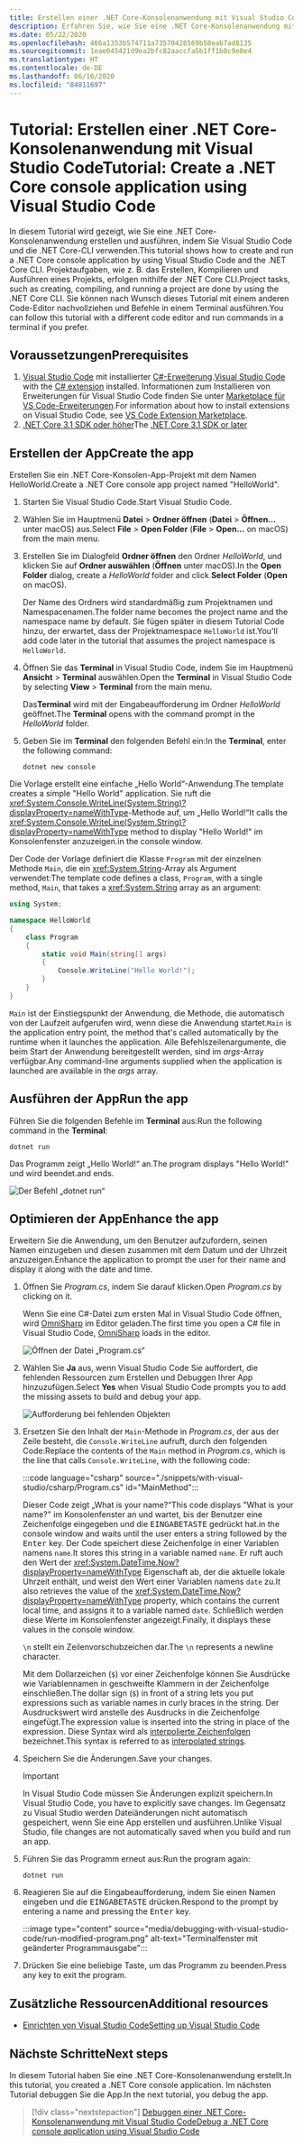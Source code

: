 ```yaml
---
title: Erstellen einer .NET Core-Konsolenanwendung mit Visual Studio Code
description: Erfahren Sie, wie Sie eine .NET Core-Konsolenanwendung mit Visual Studio Code und der .NET Core-CLI erstellen.
ms.date: 05/22/2020
ms.openlocfilehash: 466a1353b574711a73570428569b58eab7ad8135
ms.sourcegitcommit: 1eae045421d9ea2bfc82aaccfa5b1ff1b8c9e0e4
ms.translationtype: HT
ms.contentlocale: de-DE
ms.lasthandoff: 06/16/2020
ms.locfileid: "84811697"
---
```

# <a name="tutorial-create-a-net-core-console-application-using-visual-studio-code"></a><span data-ttu-id="345d5-103">Tutorial: Erstellen einer .NET Core-Konsolenanwendung mit Visual Studio Code</span><span class="sxs-lookup"><span data-stu-id="345d5-103">Tutorial: Create a .NET Core console application using Visual Studio Code</span></span>

<span data-ttu-id="345d5-104">In diesem Tutorial wird gezeigt, wie Sie eine .NET Core-Konsolenanwendung erstellen und ausführen, indem Sie Visual Studio Code und die .NET Core-CLI verwenden.</span><span class="sxs-lookup"><span data-stu-id="345d5-104">This tutorial shows how to create and run a .NET Core console application by using Visual Studio Code and the .NET Core CLI.</span></span> <span data-ttu-id="345d5-105">Projektaufgaben, wie z. B. das Erstellen, Kompilieren und Ausführen eines Projekts, erfolgen mithilfe der .NET Core CLI.</span><span class="sxs-lookup"><span data-stu-id="345d5-105">Project tasks, such as creating, compiling, and running a project are done by using the .NET Core CLI.</span></span> <span data-ttu-id="345d5-106">Sie können nach Wunsch dieses Tutorial mit einem anderen Code-Editor nachvollziehen und Befehle in einem Terminal ausführen.</span><span class="sxs-lookup"><span data-stu-id="345d5-106">You can follow this tutorial with a different code editor and run commands in a terminal if you prefer.</span></span>

## <a name="prerequisites"></a><span data-ttu-id="345d5-107">Voraussetzungen</span><span class="sxs-lookup"><span data-stu-id="345d5-107">Prerequisites</span></span>

1. <span data-ttu-id="345d5-108">[Visual Studio Code](https://code.visualstudio.com/) mit installierter [C#-Erweiterung](https://marketplace.visualstudio.com/items?itemName=ms-dotnettools.csharp).</span><span class="sxs-lookup"><span data-stu-id="345d5-108">[Visual Studio Code](https://code.visualstudio.com/) with the [C# extension](https://marketplace.visualstudio.com/items?itemName=ms-dotnettools.csharp) installed.</span></span> <span data-ttu-id="345d5-109">Informationen zum Installieren von Erweiterungen für Visual Studio Code finden Sie unter [Marketplace für VS Code-Erweiterungen](https://code.visualstudio.com/docs/editor/extension-gallery).</span><span class="sxs-lookup"><span data-stu-id="345d5-109">For information about how to install extensions on Visual Studio Code, see [VS Code Extension Marketplace](https://code.visualstudio.com/docs/editor/extension-gallery).</span></span>
2. <span data-ttu-id="345d5-110">[.NET Core 3.1 SDK oder höher](https://dotnet.microsoft.com/download)</span><span class="sxs-lookup"><span data-stu-id="345d5-110">The [.NET Core 3.1 SDK or later](https://dotnet.microsoft.com/download)</span></span>

## <a name="create-the-app"></a><span data-ttu-id="345d5-111">Erstellen der App</span><span class="sxs-lookup"><span data-stu-id="345d5-111">Create the app</span></span>

<span data-ttu-id="345d5-112">Erstellen Sie ein .NET Core-Konsolen-App-Projekt mit dem Namen HelloWorld.</span><span class="sxs-lookup"><span data-stu-id="345d5-112">Create a .NET Core console app project named "HelloWorld".</span></span>

1. <span data-ttu-id="345d5-113">Starten Sie Visual Studio Code.</span><span class="sxs-lookup"><span data-stu-id="345d5-113">Start Visual Studio Code.</span></span>

1. <span data-ttu-id="345d5-114">Wählen Sie im Hauptmenü **Datei** > **Ordner öffnen** (**Datei** > **Öffnen...** unter macOS) aus.</span><span class="sxs-lookup"><span data-stu-id="345d5-114">Select **File** > **Open Folder** (**File** > **Open...** on macOS) from the main menu.</span></span>

1. <span data-ttu-id="345d5-115">Erstellen Sie im Dialogfeld **Ordner öffnen** den Ordner *HelloWorld*, und klicken Sie auf **Ordner auswählen** (**Öffnen** unter macOS).</span><span class="sxs-lookup"><span data-stu-id="345d5-115">In the **Open Folder** dialog, create a *HelloWorld* folder and click **Select Folder** (**Open** on macOS).</span></span>

   <span data-ttu-id="345d5-116">Der Name des Ordners wird standardmäßig zum Projektnamen und Namespacenamen.</span><span class="sxs-lookup"><span data-stu-id="345d5-116">The folder name becomes the project name and the namespace name by default.</span></span> <span data-ttu-id="345d5-117">Sie fügen später in diesem Tutorial Code hinzu, der erwartet, dass der Projektnamespace `HelloWorld` ist.</span><span class="sxs-lookup"><span data-stu-id="345d5-117">You'll add code later in the tutorial that assumes the project namespace is `HelloWorld`.</span></span>

1. <span data-ttu-id="345d5-118">Öffnen Sie das **Terminal** in Visual Studio Code, indem Sie im Hauptmenü **Ansicht** > **Terminal** auswählen.</span><span class="sxs-lookup"><span data-stu-id="345d5-118">Open the **Terminal** in Visual Studio Code by selecting **View** > **Terminal** from the main menu.</span></span>

   <span data-ttu-id="345d5-119">Das**Terminal** wird mit der Eingabeaufforderung im Ordner *HelloWorld* geöffnet.</span><span class="sxs-lookup"><span data-stu-id="345d5-119">The **Terminal** opens with the command prompt in the *HelloWorld* folder.</span></span>

1. <span data-ttu-id="345d5-120">Geben Sie im **Terminal** den folgenden Befehl ein:</span><span class="sxs-lookup"><span data-stu-id="345d5-120">In the **Terminal**, enter the following command:</span></span>

   ```dotnetcli
   dotnet new console
   ```

<span data-ttu-id="345d5-121">Die Vorlage erstellt eine einfache „Hello World“-Anwendung.</span><span class="sxs-lookup"><span data-stu-id="345d5-121">The template creates a simple "Hello World" application.</span></span> <span data-ttu-id="345d5-122">Sie ruft die <xref:System.Console.WriteLine(System.String)?displayProperty=nameWithType>-Methode auf, um „Hello World!“</span><span class="sxs-lookup"><span data-stu-id="345d5-122">It calls the <xref:System.Console.WriteLine(System.String)?displayProperty=nameWithType> method to display "Hello World!"</span></span> <span data-ttu-id="345d5-123">im Konsolenfenster anzuzeigen.</span><span class="sxs-lookup"><span data-stu-id="345d5-123">in the console window.</span></span>

<span data-ttu-id="345d5-124">Der Code der Vorlage definiert die Klasse `Program` mit der einzelnen Methode `Main`, die ein <xref:System.String>-Array als Argument verwendet:</span><span class="sxs-lookup"><span data-stu-id="345d5-124">The template code defines a class, `Program`, with a single method, `Main`, that takes a <xref:System.String> array as an argument:</span></span>

```csharp
using System;

namespace HelloWorld
{
    class Program
    {
        static void Main(string[] args)
        {
            Console.WriteLine("Hello World!");
        }
    }
}
```

<span data-ttu-id="345d5-125">`Main` ist der Einstiegspunkt der Anwendung, die Methode, die automatisch von der Laufzeit aufgerufen wird, wenn diese die Anwendung startet.</span><span class="sxs-lookup"><span data-stu-id="345d5-125">`Main` is the application entry point, the method that's called automatically by the runtime when it launches the application.</span></span> <span data-ttu-id="345d5-126">Alle Befehlszeilenargumente, die beim Start der Anwendung bereitgestellt werden, sind im *args*-Array verfügbar.</span><span class="sxs-lookup"><span data-stu-id="345d5-126">Any command-line arguments supplied when the application is launched are available in the *args* array.</span></span>

## <a name="run-the-app"></a><span data-ttu-id="345d5-127">Ausführen der App</span><span class="sxs-lookup"><span data-stu-id="345d5-127">Run the app</span></span>

<span data-ttu-id="345d5-128">Führen Sie die folgenden Befehle im **Terminal** aus:</span><span class="sxs-lookup"><span data-stu-id="345d5-128">Run the following command in the **Terminal**:</span></span>

```dotnetcli
dotnet run
```

<span data-ttu-id="345d5-129">Das Programm zeigt „Hello World!“ an.</span><span class="sxs-lookup"><span data-stu-id="345d5-129">The program displays "Hello World!"</span></span> <span data-ttu-id="345d5-130">und wird beendet.</span><span class="sxs-lookup"><span data-stu-id="345d5-130">and ends.</span></span>

![Der Befehl „dotnet run“](media/with-visual-studio-code/dotnet-run-command.png)

## <a name="enhance-the-app"></a><span data-ttu-id="345d5-132">Optimieren der App</span><span class="sxs-lookup"><span data-stu-id="345d5-132">Enhance the app</span></span>

<span data-ttu-id="345d5-133">Erweitern Sie die Anwendung, um den Benutzer aufzufordern, seinen Namen einzugeben und diesen zusammen mit dem Datum und der Uhrzeit anzuzeigen.</span><span class="sxs-lookup"><span data-stu-id="345d5-133">Enhance the application to prompt the user for their name and display it along with the date and time.</span></span>

1. <span data-ttu-id="345d5-134">Öffnen Sie *Program.cs*, indem Sie darauf klicken.</span><span class="sxs-lookup"><span data-stu-id="345d5-134">Open *Program.cs* by clicking on it.</span></span>

   <span data-ttu-id="345d5-135">Wenn Sie eine C#-Datei zum ersten Mal in Visual Studio Code öffnen, wird [OmniSharp](https://www.omnisharp.net/) im Editor geladen.</span><span class="sxs-lookup"><span data-stu-id="345d5-135">The first time you open a C# file in Visual Studio Code, [OmniSharp](https://www.omnisharp.net/) loads in the editor.</span></span>

   ![Öffnen der Datei „Program.cs“](media/with-visual-studio-code/open-program-cs.png)

1. <span data-ttu-id="345d5-137">Wählen Sie **Ja** aus, wenn Visual Studio Code Sie auffordert, die fehlenden Ressourcen zum Erstellen und Debuggen Ihrer App hinzuzufügen.</span><span class="sxs-lookup"><span data-stu-id="345d5-137">Select **Yes** when Visual Studio Code prompts you to add the missing assets to build and debug your app.</span></span>

   ![Aufforderung bei fehlenden Objekten](media/with-visual-studio-code/missing-assets.png)

1. <span data-ttu-id="345d5-139">Ersetzen Sie den Inhalt der `Main`-Methode in *Program.cs*, der aus der Zeile besteht, die `Console.WriteLine` aufruft, durch den folgenden Code:</span><span class="sxs-lookup"><span data-stu-id="345d5-139">Replace the contents of the `Main` method in *Program.cs*, which is the line that calls `Console.WriteLine`, with the following code:</span></span>

   :::code language="csharp" source="./snippets/with-visual-studio/csharp/Program.cs" id="MainMethod":::

   <span data-ttu-id="345d5-140">Dieser Code zeigt „What is your name?“</span><span class="sxs-lookup"><span data-stu-id="345d5-140">This code displays "What is your name?"</span></span> <span data-ttu-id="345d5-141">im Konsolenfenster an und wartet, bis der Benutzer eine Zeichenfolge eingegeben und die <kbd>EINGABETASTE</kbd> gedrückt hat.</span><span class="sxs-lookup"><span data-stu-id="345d5-141">in the console window and waits until the user enters a string followed by the <kbd>Enter</kbd> key.</span></span> <span data-ttu-id="345d5-142">Der Code speichert diese Zeichenfolge in einer Variablen namens `name`.</span><span class="sxs-lookup"><span data-stu-id="345d5-142">It stores this string in a variable named `name`.</span></span> <span data-ttu-id="345d5-143">Er ruft auch den Wert der <xref:System.DateTime.Now?displayProperty=nameWithType> Eigenschaft ab, der die aktuelle lokale Uhrzeit enthält, und weist den Wert einer Variablen namens `date` zu.</span><span class="sxs-lookup"><span data-stu-id="345d5-143">It also retrieves the value of the <xref:System.DateTime.Now?displayProperty=nameWithType> property, which contains the current local time, and assigns it to a variable named `date`.</span></span> <span data-ttu-id="345d5-144">Schließlich werden diese Werte im Konsolenfenster angezeigt.</span><span class="sxs-lookup"><span data-stu-id="345d5-144">Finally, it displays these values in the console window.</span></span>

   <span data-ttu-id="345d5-145">`\n` stellt ein Zeilenvorschubzeichen dar.</span><span class="sxs-lookup"><span data-stu-id="345d5-145">The `\n` represents a newline character.</span></span>

   <span data-ttu-id="345d5-146">Mit dem Dollarzeichen (`$`) vor einer Zeichenfolge können Sie Ausdrücke wie Variablennamen in geschweifte Klammern in der Zeichenfolge einschließen.</span><span class="sxs-lookup"><span data-stu-id="345d5-146">The dollar sign (`$`) in front of a string lets you put expressions such as variable names in curly braces in the string.</span></span> <span data-ttu-id="345d5-147">Der Ausdruckswert wird anstelle des Ausdrucks in die Zeichenfolge eingefügt.</span><span class="sxs-lookup"><span data-stu-id="345d5-147">The expression value is inserted into the string in place of the expression.</span></span> <span data-ttu-id="345d5-148">Diese Syntax wird als [interpolierte Zeichenfolgen](../../csharp/language-reference/tokens/interpolated.md) bezeichnet.</span><span class="sxs-lookup"><span data-stu-id="345d5-148">This syntax is referred to as [interpolated strings](../../csharp/language-reference/tokens/interpolated.md).</span></span>

1. <span data-ttu-id="345d5-149">Speichern Sie die Änderungen.</span><span class="sxs-lookup"><span data-stu-id="345d5-149">Save your changes.</span></span>

   > [!IMPORTANT]
   > <span data-ttu-id="345d5-150">In Visual Studio Code müssen Sie Änderungen explizit speichern.</span><span class="sxs-lookup"><span data-stu-id="345d5-150">In Visual Studio Code, you have to explicitly save changes.</span></span> <span data-ttu-id="345d5-151">Im Gegensatz zu Visual Studio werden Dateiänderungen nicht automatisch gespeichert, wenn Sie eine App erstellen und ausführen.</span><span class="sxs-lookup"><span data-stu-id="345d5-151">Unlike Visual Studio, file changes are not automatically saved when you build and run an app.</span></span>

1. <span data-ttu-id="345d5-152">Führen Sie das Programm erneut aus:</span><span class="sxs-lookup"><span data-stu-id="345d5-152">Run the program again:</span></span>

   ```dotnetcli
   dotnet run
   ```

1. <span data-ttu-id="345d5-153">Reagieren Sie auf die Eingabeaufforderung, indem Sie einen Namen eingeben und die <kbd>EINGABETASTE</kbd> drücken.</span><span class="sxs-lookup"><span data-stu-id="345d5-153">Respond to the prompt by entering a name and pressing the <kbd>Enter</kbd> key.</span></span>

   :::image type="content" source="media/debugging-with-visual-studio-code/run-modified-program.png" alt-text="Terminalfenster mit geänderter Programmausgabe":::

1. <span data-ttu-id="345d5-155">Drücken Sie eine beliebige Taste, um das Programm zu beenden.</span><span class="sxs-lookup"><span data-stu-id="345d5-155">Press any key to exit the program.</span></span>

## <a name="additional-resources"></a><span data-ttu-id="345d5-156">Zusätzliche Ressourcen</span><span class="sxs-lookup"><span data-stu-id="345d5-156">Additional resources</span></span>

- [<span data-ttu-id="345d5-157">Einrichten von Visual Studio Code</span><span class="sxs-lookup"><span data-stu-id="345d5-157">Setting up Visual Studio Code</span></span>](https://code.visualstudio.com/docs/setup/setup-overview)

## <a name="next-steps"></a><span data-ttu-id="345d5-158">Nächste Schritte</span><span class="sxs-lookup"><span data-stu-id="345d5-158">Next steps</span></span>

<span data-ttu-id="345d5-159">In diesem Tutorial haben Sie eine .NET Core-Konsolenanwendung erstellt.</span><span class="sxs-lookup"><span data-stu-id="345d5-159">In this tutorial, you created a .NET Core console application.</span></span> <span data-ttu-id="345d5-160">Im nächsten Tutorial debuggen Sie die App.</span><span class="sxs-lookup"><span data-stu-id="345d5-160">In the next tutorial, you debug the app.</span></span>

> [!div class="nextstepaction"]
> [<span data-ttu-id="345d5-161">Debuggen einer .NET Core-Konsolenanwendung mit Visual Studio Code</span><span class="sxs-lookup"><span data-stu-id="345d5-161">Debug a .NET Core console application using Visual Studio Code</span></span>](debugging-with-visual-studio-code.md)
